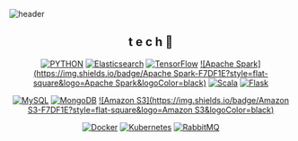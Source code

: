 <!--
**KYUSEONGHAN/KYUSEONGHAN** is a ✨ _special_ ✨ repository because its `README.md` (this file) appears on your GitHub profile.

Here are some ideas to get you started:

- 🔭 I’m currently working on ...
- 🌱 I’m currently learning ...
- 👯 I’m looking to collaborate on ...
- 🤔 I’m looking for help with ...
- 💬 Ask me about ...
- 📫 How to reach me: ...
- 😄 Pronouns: ...
- ⚡ Fun fact: ...
-->

![header](https://capsule-render.vercel.app/api?type=wave&color=auto&height=300&section=header&text=HANKYUSEONG%20&fontSize=70)

<div align=center>
  
## t e c h 👀
[![PYTHON](https://img.shields.io/badge/Python-F7DF1E?style=flat-square&logo=Python&logoColor=black)](https://github.com/KYUSEONGHAN/Development)
[![Elasticsearch](https://img.shields.io/badge/Elasticsearch-F7DF1E?style=flat-square&logo=Elasticsearch&logoColor=black)](https://github.com/KYUSEONGHAN)
[![TensorFlow](https://img.shields.io/badge/TensorFlow-F7DF1E?style=flat-square&logo=TensorFlow&logoColor=black)](https://github.com/KYUSEONGHAN)
[![Apache Spark](https://img.shields.io/badge/Apache Spark-F7DF1E?style=flat-square&logo=Apache Spark&logoColor=black)](https://github.com/KYUSEONGHAN)
[![Scala](https://img.shields.io/badge/Scala-F7DF1E?style=flat-square&logo=Scala&logoColor=black)](https://github.com/KYUSEONGHAN)
[![Flask](https://img.shields.io/badge/Flask-F7DF1E?style=flat-square&logo=Flask&logoColor=black)](https://github.com/KYUSEONGHAN)
  
[![MySQL](https://img.shields.io/badge/MySQL-F7DF1E?style=flat-square&logo=MySQL&logoColor=black)](https://github.com/KYUSEONGHAN)
[![MongoDB](https://img.shields.io/badge/MongoDB-F7DF1E?style=flat-square&logo=MongoDB&logoColor=black)](https://github.com/KYUSEONGHAN)
[![Amazon S3](https://img.shields.io/badge/Amazon S3-F7DF1E?style=flat-square&logo=Amazon S3&logoColor=black)](https://github.com/KYUSEONGHAN)
  
[![Docker](https://img.shields.io/badge/Docker-2496ED?style=flat-square&logo=Docker&logoColor=white)](https://github.com/KYUSEONGHAN)
[![Kubernetes](https://img.shields.io/badge/Kubernetes-326CE5?style=flat-square&logo=Kubernetes&logoColor=white)](https://github.com/KYUSEONGHAN)
[![RabbitMQ](https://img.shields.io/badge/RabbitMQ-FF6600?style=flat-square&logo=RabbitMQ&logoColor=white)](https://github.com/KYUSEONGHAN)
